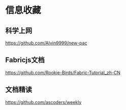 # 信息收藏
## 科学上网
https://github.com/Alvin9999/new-pac

## Fabricjs文档
https://github.com/Rookie-Birds/Fabric-Tutorial_zh-CN

## 文档精读
https://github.com/ascoders/weekly